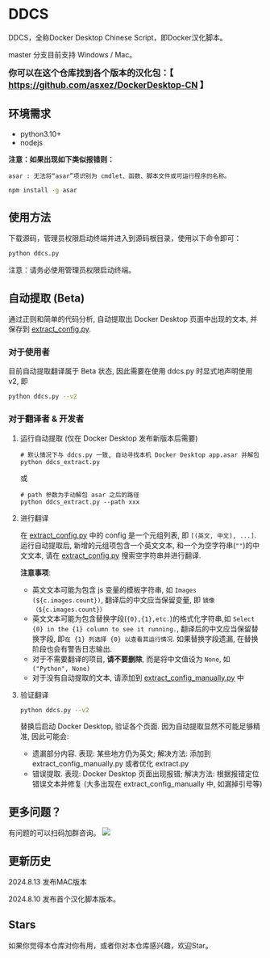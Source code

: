 # DDCS

DDCS，全称Docker Desktop Chinese Script，即Docker汉化脚本。

master 分支目前支持 Windows / Mac。

<big>**你可以在这个仓库找到各个版本的汉化包：【 https://github.com/asxez/DockerDesktop-CN 】**</big>

## 环境需求
- python3.10+
- nodejs

**注意：如果出现如下类似报错则：**
```text
asar : 无法将“asar”项识别为 cmdlet、函数、脚本文件或可运行程序的名称。
```
```bash
npm install -g asar
```

## 使用方法
下载源码，管理员权限启动终端并进入到源码根目录，使用以下命令即可：
```bash
python ddcs.py
```
注意：请务必使用管理员权限启动终端。

## 自动提取 (Beta)

通过正则和简单的代码分析, 自动提取出 Docker Desktop 页面中出现的文本,
并保存到 [extract_config.py](./lib/extract_config.py).

### 对于使用者

目前自动提取翻译属于 Beta 状态, 因此需要在使用 ddcs.py 时显式地声明使用 v2, 即

```bash
python ddcs.py --v2
```

### 对于翻译者 & 开发者

1. 运行自动提取 (仅在 Docker Desktop 发布新版本后需要)

    ```shell
    # 默认情况下与 ddcs.py 一致, 自动寻找本机 Docker Desktop app.asar 并解包
    python ddcs_extract.py
    ```
   或
    ```shell
    # path 参数为手动解包 asar 之后的路径 
    python ddcs_extract.py --path xxx
    ```
2. 进行翻译

   在 [extract_config.py](./lib/extract_config.py) 中的 config 是一个元组列表, 即 `[(英文, 中文), ...]`. 运行自动提取后,
   新增的元组项包含一个英文文本, 和一个为空字符串(`""`)的中文文本, 请在 [extract_config.py](./lib/extract_config.py)
   搜索空字符串并进行翻译.

   **注意事项**:
    - 英文文本可能为包含 js 变量的模板字符串, 如 `Images (${c.images.count})`, 翻译后的中文应当保留变量, 即
      `镜像（${c.images.count}）`
    - 英文文本可能为包含替换字段(`{0},{1},etc.`)的格式化字符串,如 `Select {0} in the {1} column to see it running.`,
      翻译后的中文应当保留替换字段, 即`在 {1} 列选择 {0} 以查看其运行情况`. 如果替换字段遗漏, 在替换阶段也会有警告日志输出.
    - 对于不需要翻译的项目, **请不要删除**, 而是将中文值设为 `None`, 如 `("Python", None)`
    - 对于没有自动提取的文本, 请添加到 [extract_config_manually.py](./lib/extract_config_manually.py) 中

3. 验证翻译

    ```bash
    python ddcs.py --v2
    ```
   替换后启动 Docker Desktop, 验证各个页面. 因为自动提取显然不可能足够精准, 因此可能会:
    - 遗漏部分内容. 表现: 某些地方仍为英文; 解决方法: 添加到 extract_config_manually.py 或者优化 extract.py
    - 错误提取. 表现: Docker Desktop 页面出现报错; 解决方法: 根据报错定位错误文本并修复 (大多出现在
      extract_config_manually 中, 如漏掉引号等)

## 更多问题？
有问题的可以扫码加群咨询。
![](images/1.jpg)

## 更新历史
2024.8.13 发布MAC版本

2024.8.10 发布首个汉化脚本版本。

## Stars
如果你觉得本仓库对你有用，或者你对本仓库感兴趣，欢迎Star。
